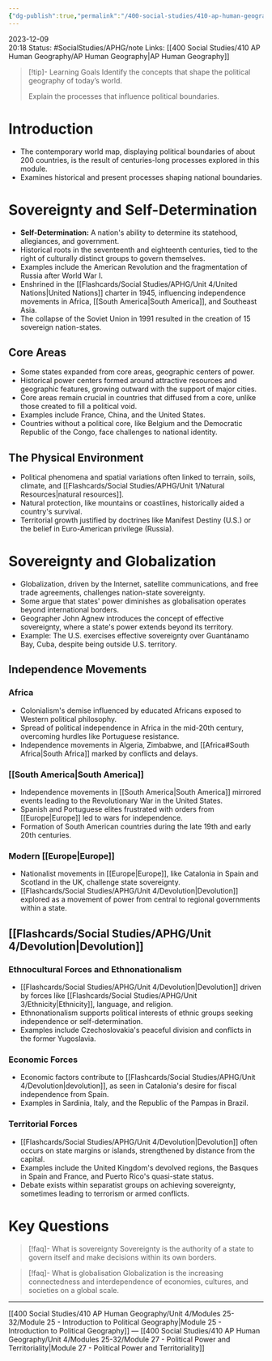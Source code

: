 ```yaml
---
{"dg-publish":true,"permalink":"/400-social-studies/410-ap-human-geography/unit-4/modules-25-32/module-26-political-processes/","updated":"2024-06-20T11:57:39.313-05:00"}
---
```


2023-12-09  
20:18
Status: #SocialStudies/APHG/note
Links: [[400 Social Studies/410 AP Human Geography/AP Human Geography\|AP Human Geography]]

>[!tip]- Learning Goals
>Identify the concepts that shape the political geography of today’s world.
>
>Explain the processes that influence political boundaries.
# Introduction
- The contemporary world map, displaying political boundaries of about 200 countries, is the result of centuries-long processes explored in this module.
- Examines historical and present processes shaping national boundaries.
# Sovereignty and Self-Determination
- **Self-Determination:** A nation's ability to determine its statehood, allegiances, and government.
- Historical roots in the seventeenth and eighteenth centuries, tied to the right of culturally distinct groups to govern themselves.
- Examples include the American Revolution and the fragmentation of Russia after World War I.
- Enshrined in the [[Flashcards/Social Studies/APHG/Unit 4/United Nations\|United Nations]] charter in 1945, influencing independence movements in Africa, [[South America\|South America]], and Southeast Asia.
- The collapse of the Soviet Union in 1991 resulted in the creation of 15 sovereign nation-states.
## Core Areas
- Some states expanded from core areas, geographic centers of power.
- Historical power centers formed around attractive resources and geographic features, growing outward with the support of major cities.
- Core areas remain crucial in countries that diffused from a core, unlike those created to fill a political void.
- Examples include France, China, and the United States.
- Countries without a political core, like Belgium and the Democratic Republic of the Congo, face challenges to national identity.
## The Physical Environment
- Political phenomena and spatial variations often linked to terrain, soils, climate, and [[Flashcards/Social Studies/APHG/Unit 1/Natural Resources\|natural resources]].
- Natural protection, like mountains or coastlines, historically aided a country's survival.
- Territorial growth justified by doctrines like Manifest Destiny (U.S.) or the belief in Euro-American privilege (Russia).
# Sovereignty and Globalization
- Globalization, driven by the Internet, satellite communications, and free trade agreements, challenges nation-state sovereignty.
- Some argue that states' power diminishes as globalisation operates beyond international borders.
- Geographer John Agnew introduces the concept of effective sovereignty, where a state's power extends beyond its territory.
- Example: The U.S. exercises effective sovereignty over Guantánamo Bay, Cuba, despite being outside U.S. territory.
## Independence Movements
### Africa
- Colonialism's demise influenced by educated Africans exposed to Western political philosophy.
- Spread of political independence in Africa in the mid-20th century, overcoming hurdles like Portuguese resistance.
- Independence movements in Algeria, Zimbabwe, and [[Africa#South Africa\|South Africa]] marked by conflicts and delays.
### [[South America\|South America]]
- Independence movements in [[South America\|South America]] mirrored events leading to the Revolutionary War in the United States.
- Spanish and Portuguese elites frustrated with orders from [[Europe\|Europe]] led to wars for independence.
- Formation of South American countries during the late 19th and early 20th centuries.
### Modern [[Europe\|Europe]]
- Nationalist movements in [[Europe\|Europe]], like Catalonia in Spain and Scotland in the UK, challenge state sovereignty.
- [[Flashcards/Social Studies/APHG/Unit 4/Devolution\|Devolution]] explored as a movement of power from central to regional governments within a state.
## [[Flashcards/Social Studies/APHG/Unit 4/Devolution\|Devolution]]
### Ethnocultural Forces and Ethnonationalism
- [[Flashcards/Social Studies/APHG/Unit 4/Devolution\|Devolution]] driven by forces like [[Flashcards/Social Studies/APHG/Unit 3/Ethnicity\|Ethnicity]], language, and religion.
- Ethnonationalism supports political interests of ethnic groups seeking independence or self-determination.
- Examples include Czechoslovakia's peaceful division and conflicts in the former Yugoslavia.
### Economic Forces
- Economic factors contribute to [[Flashcards/Social Studies/APHG/Unit 4/Devolution\|devolution]], as seen in Catalonia's desire for fiscal independence from Spain.
- Examples in Sardinia, Italy, and the Republic of the Pampas in Brazil.
### Territorial Forces
- [[Flashcards/Social Studies/APHG/Unit 4/Devolution\|Devolution]] often occurs on state margins or islands, strengthened by distance from the capital.
- Examples include the United Kingdom's devolved regions, the Basques in Spain and France, and Puerto Rico's quasi-state status.
- Debate exists within separatist groups on achieving sovereignty, sometimes leading to terrorism or armed conflicts.
# Key Questions
>[!faq]- What is sovereignty
>Sovereignty is the authority of a state to govern itself and make decisions within its own borders.

>[!faq]- What is globalisation
>Globalization is the increasing connectedness and interdependence of economies, cultures, and societies on a global scale.

---
[[400 Social Studies/410 AP Human Geography/Unit 4/Modules 25-32/Module 25 - Introduction to Political Geography\|Module 25 - Introduction to Political Geography]] — [[400 Social Studies/410 AP Human Geography/Unit 4/Modules 25-32/Module 27 - Political Power and Territoriality\|Module 27 - Political Power and Territoriality]]